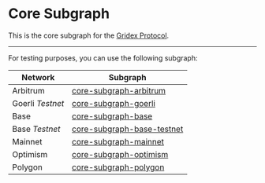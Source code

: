 # Core Subgraph

This is the core subgraph for the [Gridex Protocol](https://gdx.org).

---

For testing purposes, you can use the following subgraph:

| Network          | Subgraph                                                                                                    |
| ---------------- | ----------------------------------------------------------------------------------------------------------- |
| Arbitrum         | [core-subgraph-arbitrum](https://api.studio.thegraph.com/query/43214/core-subgraph-arbitrum/v0.0.5)         |
| Goerli _Testnet_ | [core-subgraph-goerli](https://api.studio.thegraph.com/query/43214/core-subgraph-goerli/v0.0.9)             |
| Base             | [core-subgraph-base](https://api.studio.thegraph.com/query/43214/core-subgraph-base/v0.0.2)                 |
| Base _Testnet_   | [core-subgraph-base-testnet](https://api.studio.thegraph.com/query/43214/core-subgraph-base-testnet/v0.0.3) |
| Mainnet          | [core-subgraph-mainnet](https://api.studio.thegraph.com/query/43214/core-subgraph-mainnet/v0.0.3)           |
| Optimism         | [core-subgraph-optimism](https://api.thegraph.com/subgraphs/name/gridexprotocol/gridex-protocol-optimism)   |
| Polygon          | [core-subgraph-polygon](https://api.thegraph.com/subgraphs/name/gridexprotocol/gridex-protocol-polygon)     |
